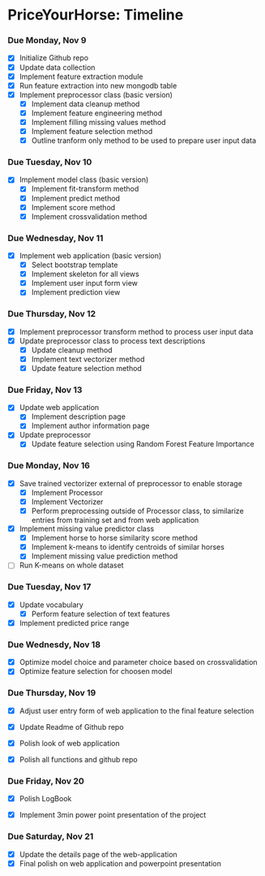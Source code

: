 # PriceYourHorse: Timeline
### Due Monday, Nov 9
-  [x] Initialize Github repo
-  [x] Update data collection
-  [x] Implement feature extraction module
-  [x] Run feature extraction into new mongodb table
-  [x] Implement preprocessor class (basic version)
	- [x] Implement data cleanup method
	- [x] Implement feature engineering method
	- [x] Implement filling missing values method
	- [x] Implement feature selection method
	- [x] Outline tranform only method to be used to prepare user input data

### Due Tuesday, Nov 10
- [x] Implement model class (basic version)
	- [x] Implement fit-transform method
	- [x] Implement predict method
	- [x] Implement score method
	- [x] Implement crossvalidation method

### Due Wednesday, Nov 11
- [x] Implement web application (basic version)
	- [x] Select bootstrap template
	- [x] Implement skeleton for all views
	- [x] Implement user input form view
	- [x] Implement prediction view

### Due Thursday, Nov 12
- [x] Implement preprocessor transform method to process user input data
- [x] Update preprocessor class to process text descriptions
	- [x] Update cleanup method
	- [x] Implement text vectorizer method
	- [x] Update feature selection method
	
### Due Friday, Nov 13
- [x] Update web application
	- [x] Implement description page
	- [x] Implement author information page
- [x] Update preprocessor
	- [x] Update feature selection using Random Forest Feature Importance

### Due Monday, Nov 16
- [x] Save trained vectorizer external of preprocessor to enable storage
	- [x] Implement Processor
	- [x] Implement Vectorizer
	- [x] Perform preprocessing outside of Processor class, to similarize entries from training set and from web application
- [x] Implement missing value predictor class
	- [x] Implement horse to horse similarity score method
	- [x] Implement k-means to identify centroids of similar horses
	- [x] Implement missing value prediction method
- [ ] Run K-means on whole dataset

### Due Tuesday, Nov 17
- [x] Update vocabulary
	- [x] Perform feature selection of text features
- [x] Implement predicted price range

### Due Wednesdy, Nov 18
- [x] Optimize model choice and parameter choice based on crossvalidation
- [x] Optimize feature selection for choosen model

### Due Thursday, Nov 19
- [x] Adjust user entry form of web application to the final feature selection
- [x] Update Readme of Github repo
- [x] Polish look of web application
- [x] Polish all functions and github repo


### Due Friday, Nov 20
- [x] Polish LogBook
- [x] Implement 3min power point presentation of the project


### Due Saturday, Nov 21
- [x] Update the details page of the web-application
- [x] Final polish on web application and powerpoint presentation